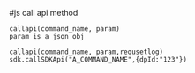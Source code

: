 #js call api method
```
callapi(command_name, param)
param is a json obj

callapi(command_name, param,requsetlog)
sdk.callSDKApi("A_COMMAND_NAME",{dpId:"123"})
```
